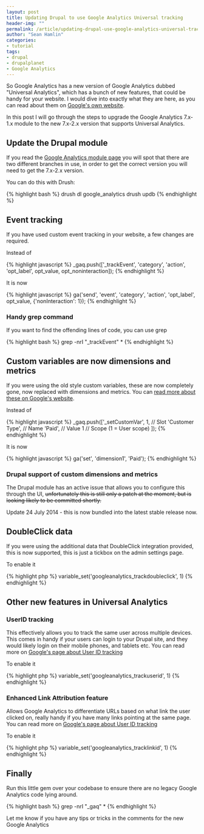```yaml
---
layout: post
title: Updating Drupal to use Google Analytics Universal tracking
header-img: ""
permalink: /article/updating-drupal-use-google-analytics-universal-tracking
author: "Sean Hamlin"
categories:
- tutorial
tags:
- drupal
- drupalplanet
- Google Analytics
---
```


So Google Analytics has a new version of Google Analytics dubbed "Universal Analytics", which has a bunch of new features, that could be handy for your website. I would dive into exactly what they are here, as you can read about them on [Google's own website](https://support.google.com/analytics/answer/2790010?hl=en).

In this post I will go through the steps to upgrade the Google Analytics 7.x-1.x module to the new 7.x-2.x version that supports Universal Analytics.

## Update the Drupal module ##

If you read the [Google Analytics module page](https://www.drupal.org/project/google_analytics) you will spot that there are two different branches in use, in order to get the correct version you will need to get the 7.x-2.x version.

You can do this with Drush:

{% highlight bash %}
drush dl google_analytics
drush updb
{% endhighlight %}

## Event tracking ##

If you have used custom event tracking in your website, a few changes are required.

Instead of

{% highlight javascript %}
_gaq.push(['_trackEvent', 'category', 'action', 'opt_label', opt_value, opt_noninteraction]);
{% endhighlight %}

It is now

{% highlight javascript %}
ga('send', 'event', 'category', 'action', 'opt_label', opt_value, {'nonInteraction': 1});
{% endhighlight %}

### Handy grep command ###

If you want to find the offending lines of code, you can use grep

{% highlight bash %}
grep -nrI "_trackEvent" *
{% endhighlight %}


## Custom variables are now dimensions and metrics ##

If you were using the old style custom variables, these are now completely gone, now replaced with dimensions and metrics. You can [read more about these on Google's website](https://developers.google.com/analytics/devguides/collection/analyticsjs/custom-dims-mets).

Instead of

{% highlight javascript %}
_gaq.push(['_setCustomVar',
  1,                           // Slot
  'Customer Type',             // Name
  'Paid',                      // Value
  1                            // Scope (1 = User scope)
]);
{% endhighlight %}

It is now

{% highlight javascript %}
ga('set', 'dimension1', 'Paid');
{% endhighlight %}


### Drupal support of custom dimensions and metrics ###

The Drupal module has an active issue that allows you to configure this through the UI, <del>unfortunately this is still only a patch at the moment, but is looking likely to be committed shortly<del>.

Update 24 July 2014 - this is now bundled into the latest stable release now.

## DoubleClick data ##

If you were using the additional data that DoubleClick integration provided, this is now supported, this is just a tickbox on the admin settings page.

To enable it

{% highlight php %}
variable_set('googleanalytics_trackdoubleclick', 1)
{% endhighlight %}


## Other new features in Universal Analytics ##

### UserID tracking ###

This effectively allows you to track the same user across multiple devices. This comes in handy if your users can login to your Drupal site, and they would likely login on their mobile phones, and tablets etc. You can read more on [Google's page about User ID tracking](https://support.google.com/analytics/answer/3123663)

To enable it

{% highlight php %}
variable_set('googleanalytics_trackuserid', 1)
{% endhighlight %}

### Enhanced Link Attribution feature ###

Allows Google Analytics to differentiate URLs based on what link the user clicked on, really handy if you have many links pointing at the same page. You can read more on [Google's page about User ID tracking](https://support.google.com/analytics/answer/2558867)

To enable it

{% highlight php %}
variable_set('googleanalytics_tracklinkid', 1)
{% endhighlight %}

## Finally ##

Run this little gem over your codebase to ensure there are no legacy Google Analytics code lying around.

{% highlight bash %}
grep -nrI "_gaq" *
{% endhighlight %}


Let me know if you have any tips or tricks in the comments for the new Google Analytics